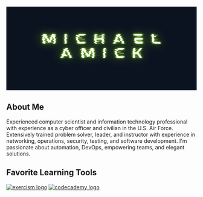 <img src="./image/github_banner.png"
alt ="Banner icon of author's name, Michael Amick"
width="100%" height="222">

## About Me
Experienced computer scientist and information technology professional with experience as a cyber officer and civilian in the U.S. Air Force. Extensively trained problem solver, leader, and instructor with experience in networking, operations, security, testing, and software development. I'm passionate about automation, DevOps, empowering teams, and elegant solutions.


## Favorite Learning Tools
[![exercism logo](https://img.shields.io/badge/-Exercism-009CAB?logo=exercism&logoColor=white&style=for-the-badge)](https://exercism.org/)
[![codecademy logo](https://img.shields.io/badge/-codecademy-1F4056?logo=codecademy&logoColor=white&style=for-the-badge)](https://codecademy.com)
